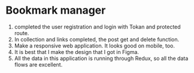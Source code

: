 # Bookmark manager

1. completed the user registration and login with Tokan and protected route.
2. In collection and links completed, the post get and delete function.
3. Make a responsive web application. It looks good on mobile, too.
4. It is best that I make the design that I got in Figma.
5. All the data in this application is running through Redux, so all the data flows are excellent.
